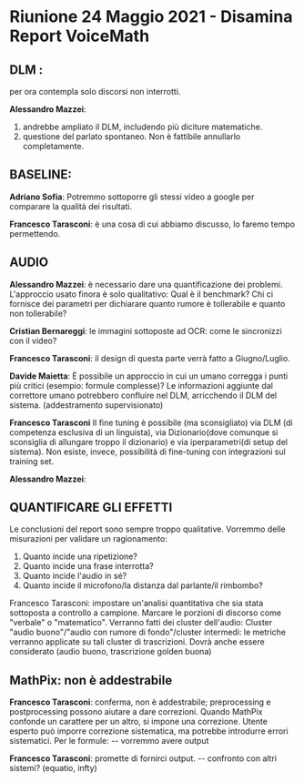 # Riunione 24 Maggio 2021 - Disamina Report VoiceMath

## DLM :
per ora contempla solo discorsi non interrotti.

**Alessandro Mazzei**: 
1. andrebbe ampliato il DLM, includendo più diciture matematiche.
2. questione del parlato spontaneo. Non è fattibile annullarlo completamente.


## BASELINE:
**Adriano Sofia**:
Potremmo sottoporre gli stessi video a google per comparare la qualità dei risultati.

**Francesco Tarasconi**: è una cosa di cui abbiamo discusso, lo faremo tempo permettendo.

## AUDIO
**Alessandro Mazzei**:  è necessario dare una quantificazione dei problemi.
         L'approccio usato finora è solo qualitativo:
         Qual è il benchmark? Chi ci fornisce dei parametri per dichiarare quanto rumore è tollerabile e quanto non tollerabile?
        
**Cristian Bernareggi**: le immagini sottoposte ad OCR: come le sincronizzi con il video?

**Francesco Tarasconi**: il design di questa parte verrà fatto a Giugno/Luglio.

**Davide Maietta**: È possibile un approccio in cui un umano corregga i punti più critici (esempio: formule complesse)?
Le informazioni aggiunte dal correttore umano potrebbero confluire nel DLM, arricchendo il DLM del sistema. 
(addestramento supervisionato)

**Francesco Tarasconi** Il fine tuning è possibile (ma sconsigliato) via DLM (di competenza esclusiva di un linguista), via 
Dizionario(dove comunque si sconsiglia di allungare troppo il dizionario) e via iperparametri(di setup del sistema).
Non esiste, invece, possibilità di fine-tuning con integrazioni sul training set.

**Alessandro Mazzei**: 
## QUANTIFICARE GLI EFFETTI
Le conclusioni del report sono sempre troppo qualitative.
Vorremmo delle misurazioni per validare un ragionamento:
1. Quanto incide una ripetizione?
2. Quanto incide una frase interrotta?
3. Quanto incide l'audio in sé?
4. Quanto incide il microfono/la distanza dal parlante/il rimbombo?

Francesco Tarasconi: impostare un'analisi quantitativa che sia stata sottoposta  a controllo a campione.
Marcare le porzioni di discorso come "verbale" o "matematico".
Verranno fatti dei cluster dell'audio:
Cluster "audio buono"/"audio con rumore di fondo"/cluster intermedi: le metriche verranno applicate su tali cluster di trascrizioni.
Dovrà anche essere considerato (audio buono, trascrizione golden buona)


## MathPix: non è addestrabile 
**Francesco Tarasconi**: conferma, non è addestrabile; preprocessing e postprocessing possono aiutare a dare correzioni. 
                         Quando MathPix confonde un carattere per un altro, si impone una correzione. 
                         Utente esperto può imporre correzione sistematica, ma potrebbe introdurre errori sistematici.
Per le formule:
-- vorremmo avere output 

**Francesco Tarasconi**: promette di fornirci output.
-- confronto con altri sistemi? (equatio, infty)


